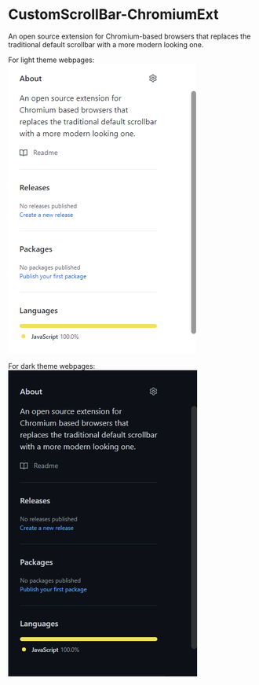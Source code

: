 # CustomScrollBar-ChromiumExt
An open source extension for Chromium-based browsers that replaces the traditional default scrollbar with a more modern looking one.

For light theme webpages:
![Light theme](screenshots/light-theme.png)

For dark theme webpages:
![Dark theme](screenshots/dark-theme.png)
